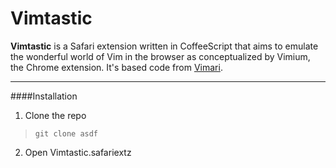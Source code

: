 # Vimtastic

**Vimtastic** is a Safari extension written in CoffeeScript that aims to emulate the wonderful world of Vim in the browser as conceptualized by  Vimium, the Chrome extension.  It's based code from [Vimari](https://github.com/guyht/vimari).

---

####Installation


1. Clone the repo
> `git clone asdf`

2. Open Vimtastic.safariextz 

